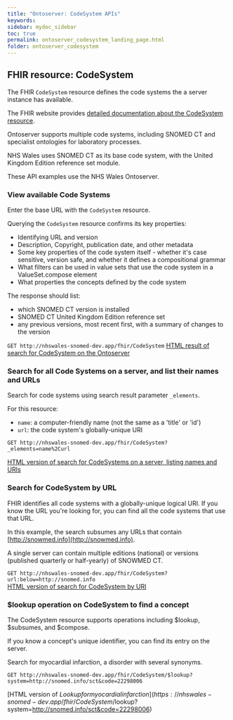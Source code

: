 ```yaml
---
title: "Ontoserver: CodeSystem APIs"
keywords: 
sidebar: mydoc_sidebar
toc: true
permalink: ontoserver_codesystem_landing_page.html
folder: ontoserver_codesystem 
---
```


## FHIR resource: CodeSystem

The FHIR `CodeSystem` resource defines the code systems the a server instance has available.  

The FHIR website provides [detailed documentation about the CodeSystem resource](https://www.hl7.org/fhir/STU3/codesystem.html).  

Ontoserver supports multiple code systems, including SNOMED CT and specialist ontologies for laboratory processes.  

NHS Wales uses SNOMED CT as its base code system, with the United Kingdom Edition reference set module.  

These API examples use the NHS Wales Ontoserver.

### View available Code Systems

Enter the base URL with the `CodeSystem` resource.   

Querying the `CodeSystem` resource confirms its key properties:

* Identifying URL and version
* Description, Copyright, publication date, and other metadata
* Some key properties of the code system itself - whether it's case sensitive, version safe, and whether it defines a compositional grammar
* What filters can be used in value sets that use the code system in a ValueSet.compose element
* What properties the concepts defined by the code system

The response should list:

* which SNOMED CT version is installed
* SNOMED CT United Kingdom Edition reference set
* any previous versions, most recent first, with a summary of changes to the version

`
GET http://nhswales-snomed-dev.app/fhir/CodeSystem
`
[HTML result of search for CodeSystem on the Ontoserver](https://nhswales-snomed-dev.app/fhir/CodeSystem)

### Search for all Code Systems on a server, and list their names and URLs

Search for code systems using search result parameter `_elements`.

For this resource:

* `name`: a computer-friendly name (not the same as a 'title' or 'id')
* `url`: the code system's globally-unique URI

`
GET http://nhswales-snomed-dev.app/fhir/CodeSystem?_elements=name%2Curl
`  

[HTML version of search for CodeSystems on a server, listing names and URIs](https://nhswales-snomed-dev.app/fhir/CodeSystem?_elements=name%2Curl)


### Search for CodeSystem by URL  

FHIR identifies all code systems with a globally-unique logical URI. If you know the URL you're looking for, you can find all the code systems that use that URL.

In this example, the search subsumes any URLs that contain [http://snowmed.info](http://snowmed.info).

A single server can contain multiple editions (national) or versions (published quarterly or half-yearly) of SNOWMED CT. 

`
GET http://nhswales-snomed-dev.app/fhir/CodeSystem?url:below=http://snomed.info
`  
[HTML version of search for CodeSystem by URI](http://nhswales-snomed-dev.app/fhir/CodeSystem?url:below=http://snomed.info)

### $lookup operation on CodeSystem to find a concept

The CodeSystem resource supports operations including $lookup, $subsumes, and $compose. 

If you know a concept's unique identifier, you can find its entry on the server.

Search for myocardial infarction, a disorder with several synonyms.

`
GET http://nhswales-snomed-dev.app/fhir/CodeSystem/$lookup?system=http://snomed.info/sct&code=22298006
`

[HTML version of $Lookup for myocardial infarction](https://nhswales-snomed-dev.app/fhir/CodeSystem/$lookup?system=http://snomed.info/sct&code=22298006)
